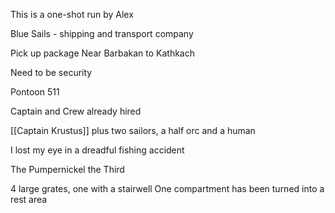 This is a one-shot run by Alex

Blue Sails - shipping and transport company

Pick up package Near Barbakan to Kathkach 

Need to be security

Pontoon 511

Captain and Crew already hired

[[Captain Krustus]]
plus two sailors, a half orc and a human 

I lost my eye in a dreadful fishing accident

The Pumpernickel the Third


4 large grates, one with a stairwell
One compartment has been turned into a rest area


